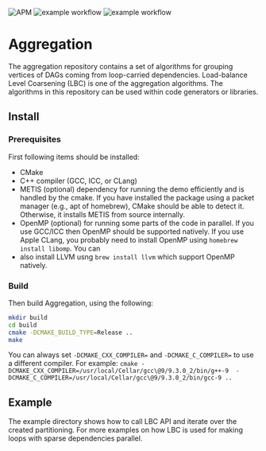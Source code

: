 ![APM](https://badgen.net/github/license/micromatch/micromatch)
![example workflow](https://github.com/sympiler/lbc/actions/workflows/cmakeUbuntu.yml/badge.svg)
![example workflow](https://github.com/sympiler/lbc/actions/workflows/cmakeMac.yml/badge.svg)

# Aggregation

The aggregation repository contains a set of algorithms for grouping vertices of DAGs
coming from loop-carried dependencies.
Load-balance Level Coarsening (LBC) is one of the aggregation algorithms.
The algorithms in this repository can be used within code generators or libraries.

## Install

### Prerequisites

First following items should be installed:

* CMake
* C++ compiler (GCC, ICC, or CLang)
* METIS (optional) dependency for running the demo efficiently
  and is handled by the cmake. If you have installed the package using
  a packet manager (e.g., apt of homebrew), CMake should be able to detect it.
  Otherwise, it installs METIS from source internally.
* OpenMP (optional) for running some parts of the code in parallel. If you
  use GCC/ICC then OpenMP should be supported natively. If you use Apple CLang,
  you probably need to install OpenMP using `homebrew install libomp`. You can
* also install LLVM usng `brew install llvm` which support OpenMP natively.

### Build

Then build Aggregation, using the following:

```bash
mkdir build
cd build
cmake -DCMAKE_BUILD_TYPE=Release ..
make
```

You can always set `-DCMAKE_CXX_COMPILER=` and `-DCMAKE_C_COMPILER=` to use
a different compiler. For example:
`cmake -DCMAKE_CXX_COMPILER=/usr/local/Cellar/gcc\@9/9.3.0_2/bin/g++-9  -DCMAKE_C_COMPILER=/usr/local/Cellar/gcc\@9/9.3.0_2/bin/gcc-9 ..`

## Example

The example directory shows how to call LBC API and iterate over
the created partitioning. For more examples on how LBC is used for
making loops with sparse dependencies parallel.
